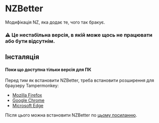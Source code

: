 # NZBetter
Модифікація NZ, яка додає те, чого так бракує.

### ⚠ Це нестабільна версія, в якій може щось не працювати або бути відсутнім.
## Інсталяція
#### Поки що доступна тільки версія для ПК
Перед тим як встановити NZBetter, треба встановити розширення для браузеру Tampermonkey:
* [Mozilla Firefox](https://addons.mozilla.org/en-US/firefox/addon/tampermonkey/)
* [Google Chrome](https://chrome.google.com/webstore/detail/dhdgffkkebhmkfjojejmpbldmpobfkfo)
* [Microsoft Edge](https://microsoftedge.microsoft.com/addons/detail/iikmkjmpaadaobahmlepeloendndfphd)

Після цього можна встановити NZBetter по [цьому посиланню](https://github.com/nzbetter/nzbetter/raw/dev/nzbetter.user.js).
